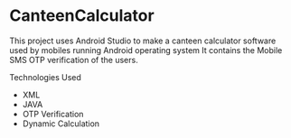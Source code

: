 # CanteenCalculator
This project uses Android Studio to make a canteen calculator software used by mobiles running Android operating system
It contains the Mobile SMS OTP verification of the users.
 
Technologies Used
- XML
- JAVA
- OTP Verification
- Dynamic Calculation 
      
     